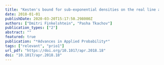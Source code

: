```yaml
---
title: "Kesten's bound for sub-exponential densities on the real line and its multi-dimensional analogues"
date: 2018-01-01
publishDate: 2020-03-20T15:17:50.298000Z
authors: ["Dmitri Finkelshtein", "Pasha Tkachov"]
publication_types: ["2"]
abstract: ""
featured: true
publication: "*Advances in Applied Probability*"
tags: ["relevant", "prio1"]
url_pdf: "https://doi.org/10.1017/apr.2018.18"
doi: "10.1017/apr.2018.18"
---
```


